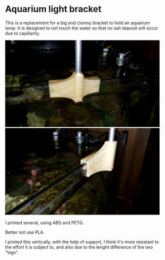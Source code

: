 # Aquarium light bracket

This is a replacement for a big and clumsy bracket to hold an aquarium lamp. It is designed to not touch the water so that no salt deposit will occur due to capillarity.

<img src="https://github.com/reivaxy/supportRampe/blob/master/resources/20180930_232416-2048.jpg" width=500/>

<img src="https://github.com/reivaxy/supportRampe/blob/master/resources/20180930_232428-2048.jpg" width=500/>

I printed several, using ABS and PETG.

Better not use PLA.

I printed this vertically, with the help of support, I think it's more resistant to the effort it is subject to, and also due to the lenght difference of the two "legs".
